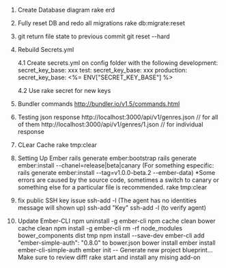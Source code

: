 1. Create Database diagram
	rake erd
  
2. Fully reset DB and redo all migrations
	rake db:migrate:reset

3. git return file state to previous commit
	git reset --hard

4. Rebuild Secrets.yml

	4.1 Create secrets.yml on config folder with the following 
		development:
			secret_key_base: xxx
		test:
			secret_key_base: xxx
		production:
			secret_key_base: <%= ENV["SECRET_KEY_BASE"] %>

	4.2 Use rake secret for new keys

5. Bundler commands
	http://bundler.io/v1.5/commands.html

6. Testing json response
	http://localhost:3000/api/v1/genres.json // for all of them
	http://localhost:3000/api/v1/genres/1.json // for individual response

7. CLear Cache
	rake tmp:clear

8. Setting Up Ember
	rails generate ember:bootstrap
	rails generate ember:install --chanel=release|beta|canary
	(For something especific: rails generate ember:install --tag=v1.0.0-beta.2 --ember-data)
		*Some errors are caused by the source code, sometimes a switch to canary or something else for a particular file is recommended.
	rake tmp:clear

9. fix public SSH key issue
	ssh-add -l (The agent has no identities message will shown up)
	ssh-add "Key"
	ssh-add -l (to verify agent)

10. Update Ember-CLI
	npm uninstall -g ember-cli
	npm cache clean
	bower cache clean
	npm install -g ember-cli
	rm -rf node_modules bower_components dist tmp
	npm install --save-dev ember-cli
   add "ember-simple-auth": "0.8.0" to bower.json
	bower install
	ember install ember-cli-simple-auth
	ember init -- Generate new project blueprint... Make sure to review diff!
	rake start and install any mising add-on
	


